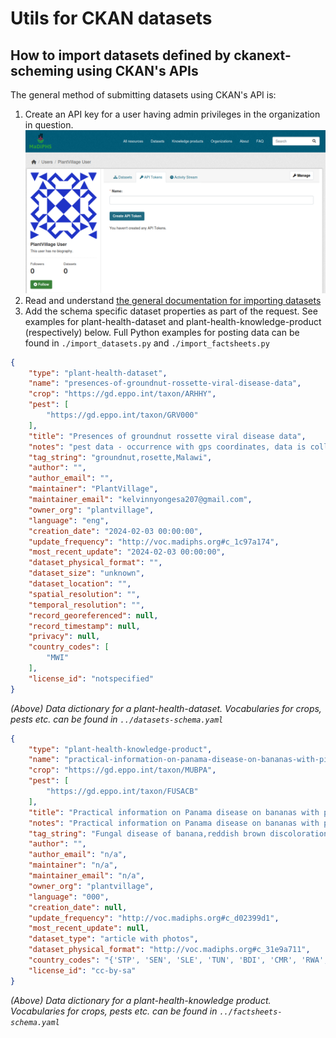 # Utils for CKAN datasets

## How to import datasets defined by ckanext-scheming using CKAN's APIs
The general method of submitting datasets using CKAN's API is:
1. Create an API key for a user having admin privileges in the organization in question.
![Screenshot of where to add your API key](./add_api_key_illus.png)
2. Read and understand [the general documentation for importing datasets](https://docs.ckan.org/en/2.9/api/#example-importing-datasets-with-the-ckan-api)
3. Add the schema specific dataset properties as part of the request. See examples for plant-health-dataset and plant-health-knowledge-product (respectively) 
below. Full Python examples for posting data can be found in `./import_datasets.py` and `./import_factsheets.py`

```json
{
    "type": "plant-health-dataset",
    "name": "presences-of-groundnut-rossette-viral-disease-data",
    "crop": "https://gd.eppo.int/taxon/ARHHY",
    "pest": [
        "https://gd.eppo.int/taxon/GRV000"
    ],
    "title": "Presences of groundnut rossette viral disease data",
    "notes": "pest data - occurrence with gps coordinates, data is collected in the PlantVillage App\n\n### Type\n Pictures",
    "tag_string": "groundnut,rosette,Malawi",
    "author": "",
    "author_email": "",
    "maintainer": "PlantVillage",
    "maintainer_email": "kelvinnyongesa207@gmail.com",
    "owner_org": "plantvillage",
    "language": "eng",
    "creation_date": "2024-02-03 00:00:00",
    "update_frequency": "http://voc.madiphs.org#c_1c97a174",
    "most_recent_update": "2024-02-03 00:00:00",
    "dataset_physical_format": "",
    "dataset_size": "unknown",
    "dataset_location": "",
    "spatial_resolution": "",
    "temporal_resolution": "",
    "record_georeferenced": null,
    "record_timestamp": null,
    "privacy": null,
    "country_codes": [
        "MWI"
    ],
    "license_id": "notspecified"
}
```
*(Above) Data dictionary for a plant-health-dataset. Vocabularies for crops, pests etc. can be found in `../datasets-schema.yaml`*


```json
{
    "type": "plant-health-knowledge-product",
    "name": "practical-information-on-panama-disease-on-bananas-with-picture",
    "crop": "https://gd.eppo.int/taxon/MUBPA",
    "pest": [
        "https://gd.eppo.int/taxon/FUSACB"
    ],
    "title": "Practical information on Panama disease on bananas with picture",
    "notes": "Practical information on Panama disease on bananas with picture. Description of the symptoms. Not much is given about management\n\n### Other information\n n/a",
    "tag_string": "Fungal disease of banana,reddish brown discoloration of vascular tissue",
    "author": "",
    "author_email": "n/a",
    "maintainer": "n/a",
    "maintainer_email": "n/a",
    "owner_org": "plantvillage",
    "language": "000",
    "creation_date": null,
    "update_frequency": "http://voc.madiphs.org#c_d02399d1",
    "most_recent_update": null,
    "dataset_type": "article with photos",
    "dataset_physical_format": "http://voc.madiphs.org#c_31e9a711",
    "country_codes": "{'STP', 'SEN', 'SLE', 'TUN', 'BDI', 'CMR', 'RWA', 'MWI', 'NAM', 'KEN', 'NER', 'ESH', 'ZWE', 'ETH', 'TGO', 'MUS', 'BFA', 'MAR', 'CAF', 'ZMB', 'SSD', 'TCD', 'AGO', 'SDN', 'GIN', 'BWA', 'LBR', 'MRT', 'DZA', 'GNQ', 'COD', 'UGA', 'ERI', 'MOZ', 'ZAF', 'COM', 'SWZ', 'MLI', 'LBY', 'TZA', 'SOM', 'GAB', 'COG', 'DJI', 'GHA', 'GNB', 'CIV', 'EGY', 'MDG', 'GMB', 'NGA', 'BEN', 'SOL', 'LSO', 'SYC'}",
    "license_id": "cc-by-sa"
}
```
*(Above) Data dictionary for a plant-health-knowledge product. Vocabularies for crops, pests etc. can be found in `../factsheets-schema.yaml`*

